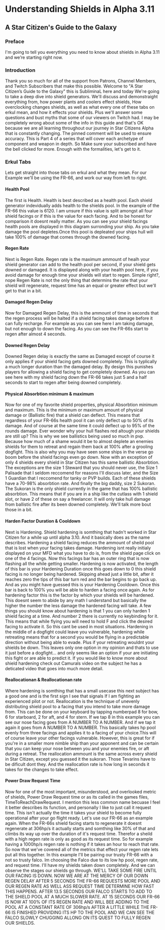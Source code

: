 # Understanding Shields in Alpha 3.11
## A Star Citizen's Guide to the Galaxy

### Preface
I'm going to tell you everything you need to know about shields in Alpha 3.11 and we’re starting right now.

### Introduction
Thank you so much for all of the support from Patrons, Channel Members, and Twitch Subscribers that make this possible. Welcome to "A Star Citizen’s Guide to the Galaxy" this is SubliminaL here and today  We're going to take a deep dive into shield generators. We'll discuss and demonstraight everything from, how power plants and coolers effect shields, How overclocking changes shields, as well as what every one of these tabs on erkul mean, and how it effects your shields. Plus we'll answer some questions and bust myths that some of our viewers on Twitch had. I may be completely wrong about some of the info in this guide and that's OK because we are all learning throughout our journey in Star Citizens Alpha that is constantly changing. The pinned comment will be used to ensure accuracy. This is Part 4 of a series that will cover each archetype of component and weapon in depth. So Make sure your subscribed and have the bell clicked for more. Enough with the formalities, let's get to it.

### Erkul Tabs
Lets get straight into those tabs on erkul and what they mean. For our Example we'll be using the FR-66, and work our way from left to right.
#### Health Pool
The first is Health. Health is best described as a health pool. Each shield generator indevidually adds health to the shields pool. In the example of the FR-66 this value is 6120. I am unsure if this value is split amongst all four shield facings or if this is the value for each facing. And to be honest for comparison it doesnt really matter. As you can see your shield facings health pools are displayed in this diagram surronding your ship. As you take damage the pool depletes.Once this pool is depleated your ships hull will take 100% of damage that comes through the downed facing.
#### Regen Rate
Next is Regen Rate. Regen rate is the maximum ammount of healh your shield generator can add to the health pool per second, if your shield gets downed or damaged. It is displayed along with your health pool here, if you avoid damage for enough time your shields will start to regen. Simple right?, nope Regen Rate is not the only thing that determins the rate that your shield will regenerate, request time has an equal or greater effect but we'll get to that in a bit.
#### Damaged Regen Delay
Now for Damaged Regen Delay, this is the ammount of time in seconds that the regen process will be halted if a shield facing takes damage before it can fully recharge. For example as you can see here I am taking damage, but not enough to down the facing. As you can see the FR-66s start to regen after almost 4 seconds.
#### Downed Regen Delay
Downed Regen delay is exactly the same as Damaged except of course it only applies if your shield facing gets downed completely. This is typlically a much longer duration than the damaged delay. By design this punishes players for allowing a shield facing to get completely downed. As you can see here with my shield facing down the FR-66 takes just 5 and a half seconds to start to regen after being downed completely.
#### Physical Absorbtion minimum & maximum
Now for one of my favorite shield properties, physical Absorbtion minimum and maximum. This is the minimum or maximum amount of physical damage or (Ballistic fire) that a shield can deflect. This means that regardless of your FR-66s health pool it can only deflect up to 50% of its damage. And of course at the same time it could deflect up to 95% of the rounds damage. Ever wonder why your hull flashes red altough your shields are still up? This is why we see ballistics being used so much in pvp. Because how much of a shame would it be to almost deplete an enemies shields for them to retreat and regain them back at 100% after a grooling dogfight. This is also why you may have seen some ships in the verse go boom before the shield facings even go down. Now with an exception of only 4 shields every shield in Star Citizen has this same ballistic Absorbtion. The exceptions are the size 1 Steward that you should never use, the Size 1 Palisade that I seldom reccomend for reasons I'll discuss later, and the Size 1 Guardian that I reccomend for tanky or PVP builds. Each of these shields have a 70-98% absorbtion rate. And finally the big daddy, size 2 Sukoran. The Sukoran is the only shield currently in the game that has 100% ballistic absorbtion. This means that if you are in a ship like the cutlass with 1 shield slot, or have 2 of these on say a freelancer. It will only take hull damage from ballistic fire after its been downed completely. We'll talk more bout those in a bit.
#### Harden Factor Duration & Cooldown
Next is Hardening. Shield hardening is somthing that hadn't worked in Star Citizen for a while up until alpha 3.10. And it basically does as the name describes. Hardening a shield facing reduces the ammount of sheild pool that is lost when your facing takes damage. Hardening isnt really initialy displayed on your MFD what you have to do is, from the shield page click on one of the 4 facings. Now this facings bar has an outer ring that is now flashing all the while getting smaller. Hardening is now activated, the length of this bar is your Hardening Duration once this goes down to 0 this shield facing is no longer being hardened. Skipping ahead just a little bit, after it reaches zero the tips of this bar turn red and the bar begins to go back up. And as you might have guessed this is your Hardening Cooldown. Once this bar is back to 100% you will be able to harden a facing once again. As for hardening factor this is the factor by which your shields will be hardened. This doesnt seem to abide by any math I understand but basically the higher the number the less damage the hardened facing will take. A few things you should know about hardening is that 1 you can only harden 1 shield facing at a time. And number 2 there is currently no keybinding for it. This means that while flying you will need to hold F and click the desired facing to activate it. So this cant be used in most situations. Hardening in the middle of a dogfight could leave you vulnerable, hardening while retreating means that for a second you would be flying in a predictable direction without being able to evade. Plus if your retreating wouldnt your shields be down. This leaves only one option in my opinion and thats to use it just before a dogfight... and only seems like an option if your are initiating this fight or are able to predict it. If you would like to know more about shield hardening check out Camurals video on the subject he has a deticated video that goes into much more detail.
#### Reallocationan & Reallocationan rate
Where hardening is somthing that has a small usecase this next subject has a good one and is the first sign I see that signals If I am fighting an experienced pilot or not. Reallocation is the technique of unevenly distributing shield pool to a facing that you intend to take more damage from. This can be done on your keyboard by tapping numberpad 8 for bow, 6 for starboard, 2 for aft, and 4 for stern. If we tap 8 in this example you can see our nose facing goes from A NUMBER TO A NUMBER. And if we tap it again it goes from A NUMBER TO A NUMBER. This basically takes hp pool evenly from three facings and applies it to a facing of your choice.This will of course leave your other facings vulnerable. However, this is great for if you're in a smaller more nimble ship than your apponent and can be certain that you can keep your nose between you and your enemies fire, or aft during a retreat. The reallocation ammount is the same across every shield in Star Citizen, except you guessed it the sukoran. Those Tevarins have to be dificult dont they. And the reallocation rate is how long in seconds it takes for the changes to take effect.
#### Power Draw Request Time
Now for one of the most important, misunderstood, and overlooked metric of shields, Power Draw Request time or as its called in the games files, TimeToReachDrawRequest. I mention this less common name becuase I feel it better describes its function, and personally I like to just call it request time. This isn't actually the time it takes your shield to become fully operational after your go flight ready. Let's use our FR-66 as an example again. When the FR-66s shield facing starts to regenerate it doesnt regenerate at 306hp/s it actually starts and somthing like 30% of that and climbs its way up over the duration of it's request time. Therefor a sheild with a high regen rate is only as good as its request time. So for example having a 1000hp/s regen rate is nothing if it takes an hour to reach that rate. So now that we've covered all of the metrics that effect your regen rate lets put all this together. In this example I'll be pairing our trusty FR-66 with a not so trusty falco. Im choosing the Falco due to its low hp pool, regen rate, and request time. I'll have my shields taken down completely. And we can observe the stages our shields go through. WE'LL TAKE SOME FIRE UNTIL OUR FACING IS DOWN. NOW WE ARE AT THE MERCY OF OUR DOWN REGEN DELAY AFTER 5 SECONDS THE FR-66 REQUESTS MORE POOL AND OUR REGEN RATE AS WELL ASS REQUEST TIME DETERMINE HOW FAST THIS HAPPENS. AFTER 13.5 SECONDS OUR FALCO STARTS TO ADD TO THE SHIELD POOL AT A MUCH SLOWER RATE. AT 15 SECONDS OUR FR-66 IS NOW AT 100% OF ITS REGEN RATE AND WILL BEE ADDING TO THE POOL AT A CONSTANT RATE OF 306hp/s AFTER A LITTLE WHILE THE FR-66 IS FINISHED PROVIDING ITS HP TO THE POOL AND WE CAN SEE THE FALCO SLOWLY CHUGGING ALLONG ON ITS QUEST TO FULLY REGEN OUR SHIELDS.
